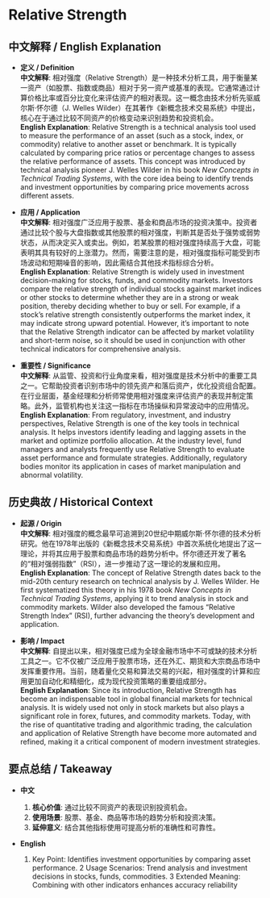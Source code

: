 # Relative Strength

## 中文解释 / English Explanation

* **定义 / Definition**  
  **中文解释**: 相对强度（Relative Strength）是一种技术分析工具，用于衡量某一资产（如股票、指数或商品）相对于另一资产或基准的表现。它通常通过计算价格比率或百分比变化来评估资产的相对表现。这一概念由技术分析先驱威尔斯·怀尔德（J. Welles Wilder）在其著作《新概念技术交易系统》中提出，核心在于通过比较不同资产的价格变动来识别趋势和投资机会。  
  **English Explanation**: Relative Strength is a technical analysis tool used to measure the performance of an asset (such as a stock, index, or commodity) relative to another asset or benchmark. It is typically calculated by comparing price ratios or percentage changes to assess the relative performance of assets. This concept was introduced by technical analysis pioneer J. Welles Wilder in his book *New Concepts in Technical Trading Systems*, with the core idea being to identify trends and investment opportunities by comparing price movements across different assets.

* **应用 / Application**  
  **中文解释**: 相对强度广泛应用于股票、基金和商品市场的投资决策中。投资者通过比较个股与大盘指数或其他股票的相对强度，判断其是否处于强势或弱势状态，从而决定买入或卖出。例如，若某股票的相对强度持续高于大盘，可能表明其具有较好的上涨潜力。然而，需要注意的是，相对强度指标可能受到市场波动和短期噪音的影响，因此需结合其他技术指标综合分析。  
  **English Explanation**: Relative Strength is widely used in investment decision-making for stocks, funds, and commodity markets. Investors compare the relative strength of individual stocks against market indices or other stocks to determine whether they are in a strong or weak position, thereby deciding whether to buy or sell. For example, if a stock’s relative strength consistently outperforms the market index, it may indicate strong upward potential. However, it’s important to note that the Relative Strength indicator can be affected by market volatility and short-term noise, so it should be used in conjunction with other technical indicators for comprehensive analysis.

* **重要性 / Significance**  
  **中文解释**: 从监管、投资和行业角度来看，相对强度是技术分析中的重要工具之一。它帮助投资者识别市场中的领先资产和落后资产，优化投资组合配置。在行业层面，基金经理和分析师常使用相对强度来评估资产的表现并制定策略。此外，监管机构也关注这一指标在市场操纵和异常波动中的应用情况。  
  **English Explanation**: From regulatory, investment, and industry perspectives, Relative Strength is one of the key tools in technical analysis. It helps investors identify leading and lagging assets in the market and optimize portfolio allocation. At the industry level, fund managers and analysts frequently use Relative Strength to evaluate asset performance and formulate strategies. Additionally, regulatory bodies monitor its application in cases of market manipulation and abnormal volatility.

## 历史典故 / Historical Context

* **起源 / Origin**  
  **中文解释**: 相对强度的概念最早可追溯到20世纪中期威尔斯·怀尔德的技术分析研究。他在1978年出版的《新概念技术交易系统》中首次系统化地提出了这一理论，并将其应用于股票和商品市场的趋势分析中。怀尔德还开发了著名的“相对强弱指数”（RSI），进一步推动了这一理论的发展和应用。  
  **English Explanation**: The concept of Relative Strength dates back to the mid-20th century research on technical analysis by J. Welles Wilder. He first systematized this theory in his 1978 book *New Concepts in Technical Trading Systems*, applying it to trend analysis in stock and commodity markets. Wilder also developed the famous “Relative Strength Index” (RSI), further advancing the theory’s development and application.

* **影响 / Impact**  
  **中文解释**: 自提出以来，相对强度已成为全球金融市场中不可或缺的技术分析工具之一。它不仅被广泛应用于股票市场，还在外汇、期货和大宗商品市场中发挥重要作用。当前，随着量化交易和算法交易的兴起，相对强度的计算和应用更加自动化和精细化，成为现代投资策略的重要组成部分。  
  **English Explanation**: Since its introduction, Relative Strength has become an indispensable tool in global financial markets for technical analysis. It is widely used not only in stock markets but also plays a significant role in forex, futures, and commodity markets. Today, with the rise of quantitative trading and algorithmic trading, the calculation and application of Relative Strength have become more automated and refined, making it a critical component of modern investment strategies.

## 要点总结 / Takeaway

* **中文**  
  1. **核心价值**: 通过比较不同资产的表现识别投资机会。
  2. **使用场景**: 股票、基金、商品等市场的趋势分析和投资决策。
  3. **延伸意义**: 结合其他指标使用可提高分析的准确性和可靠性。

* **English**  
  1. Key Point: Identifies investment opportunities by comparing asset performance.
  2 Usage Scenarios: Trend analysis and investment decisions in stocks, funds, commodities.
  3 Extended Meaning: Combining with other indicators enhances accuracy reliability